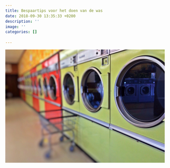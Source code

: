 ```yaml
---
title: Bespaartips voor het doen van de was
date: 2018-09-30 13:35:33 +0200
description: ''
image: ''
categories: []

---
```

![](/uploads/laundry-1368552_1920.jpg)